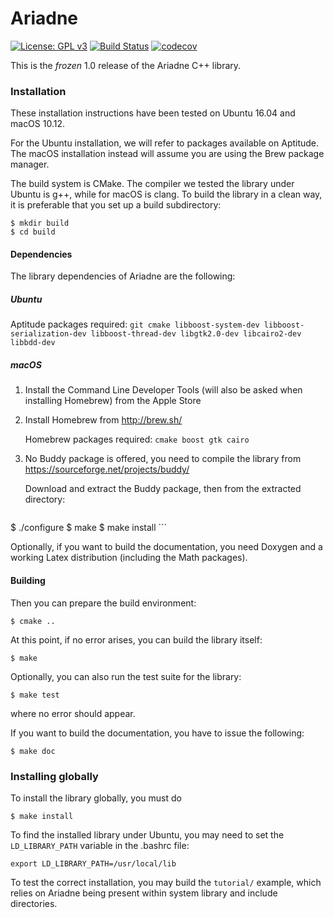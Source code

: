 # Ariadne 
[![License: GPL v3](https://img.shields.io/badge/License-GPL%20v3-blue.svg)](https://www.gnu.org/licenses/gpl-3.0) [![Build Status](https://travis-ci.org/ariadne-cps/release-1.0.svg?branch=master)](https://travis-ci.org/ariadne-cps/release-1.0) [![codecov](https://codecov.io/gh/ariadne-cps/release-1.0/branch/master/graph/badge.svg)](https://codecov.io/gh/ariadne-cps/release-1.0)

This is the *frozen* 1.0 release of the Ariadne C++ library.

### Installation ###

These installation instructions have been tested on Ubuntu 16.04 and macOS 10.12.

For the Ubuntu installation, we will refer to packages available on Aptitude. The macOS installation instead will assume you are using the Brew package manager.

The build system is CMake. The compiler we tested the library under Ubuntu is g++, while for macOS is clang. To build the library in a clean way, it is preferable that you set up a build subdirectory:

```
$ mkdir build
$ cd build
```

#### Dependencies

The library dependencies of Ariadne are the following:

##### Ubuntu
Aptitude packages required: `git cmake libboost-system-dev libboost-serialization-dev libboost-thread-dev libgtk2.0-dev libcairo2-dev libbdd-dev`

##### macOS
1. Install the Command Line Developer Tools (will also be asked when installing Homebrew) from the Apple Store

2. Install Homebrew from http://brew.sh/

    Homebrew packages required: `cmake boost gtk cairo`

3. No Buddy package is offered, you need to compile the library from https://sourceforge.net/projects/buddy/

    Download and extract the Buddy package, then from the extracted directory:
    
    ```
$ ./configure
$ make
$ make install
    ```

Optionally, if you want to build the documentation, you need Doxygen and a working Latex distribution (including the Math packages).

#### Building

Then you can prepare the build environment:

```
$ cmake ..
```

At this point, if no error arises, you can build the library itself:

```
$ make
```

Optionally, you can also run the test suite for the library:

```
$ make test
```

where no error should appear.

If you want to build the documentation, you have to issue the following:

```
$ make doc
```

### Installing globally

To install the library globally, you must do
```
$ make install
```

To find the installed library under Ubuntu, you may need to set the `LD_LIBRARY_PATH` variable in the .bashrc file:
```
export LD_LIBRARY_PATH=/usr/local/lib
```

To test the correct installation, you may build the `tutorial/` example, which relies on Ariadne being present within system library and include directories.
